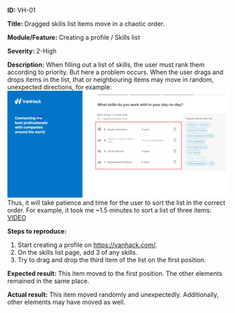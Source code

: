 **ID:** VH-01

**Title:** Dragged skills list items move in a chaotic order.

**Module/Feature:** Creating a profile / Skills list  

**Severity:** 2-High

**Description:** When filling out a list of skills, the user must rank them according to priority. But here a problem occurs. When the user drags and drops items in the list, that or neighbouring items may move in random, unexpected directions, for example:
![VH-01_1](VH-01_1.png)
Thus, it will take patience and time for the user to sort the list in the correct order. For example, it took me ~1.5 minutes to sort a list of three items: [VIDEO](Sorting_of_the_skills_list.mp4)

**Steps to reproduce:**

1. Start creating a profile on https://vanhack.com/.
2. On the skills list page, add 3 of any skills.
3. Try to drag and drop the third item of the list on the first position.

**Expected result:** This item moved to the first position. The other elements remained in the same place. 

**Actual result:** This item moved randomly and unexpectedly. Additionally, other elements may have moved as well.